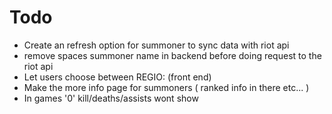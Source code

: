 # Todo

- Create an refresh option for summoner to sync data with riot api
- remove spaces summoner name in backend before doing request to the riot api
- Let users choose between REGIO: (front end)
- Make the more info page for summoners ( ranked info in there etc... )
- In games '0' kill/deaths/assists wont show
